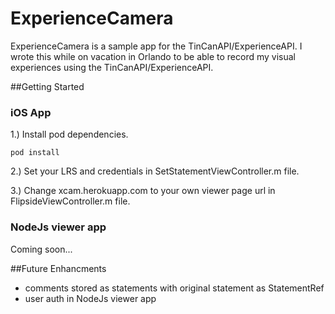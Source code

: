 ExperienceCamera
================

ExperienceCamera is a sample app for the TinCanAPI/ExperienceAPI. I wrote this while on vacation in Orlando to be able to record my visual experiences using the TinCanAPI/ExperienceAPI.


##Getting Started

### iOS App

1.) Install pod dependencies.

	pod install

2.) Set your LRS and credentials in SetStatementViewController.m file.

3.) Change xcam.herokuapp.com to your own viewer page url in FlipsideViewController.m file.


### NodeJs viewer app

Coming soon...




##Future Enhancments
* comments stored as statements with original statement as StatementRef
* user auth in NodeJs viewer app
